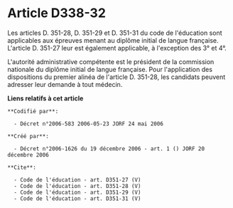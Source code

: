 # Article D338-32

Les articles D. 351-28, D. 351-29 et D. 351-31 du code de l'éducation sont applicables aux épreuves menant au diplôme initial
de langue française. L'article D. 351-27 leur est également applicable, à l'exception des 3° et 4°. 

L'autorité administrative compétente est le président de la commission nationale du diplôme initial de langue française. Pour
l'application des dispositions du premier alinéa de l'article D. 351-28, les candidats peuvent adresser leur demande à tout
médecin.

**Liens relatifs à cet article**

	**Codifié par**:

	  - Décret n°2006-583 2006-05-23 JORF 24 mai 2006

	**Créé par**:

	  - Décret n°2006-1626 du 19 décembre 2006 - art. 1 () JORF 20 décembre 2006

	**Cite**:

	  - Code de l'éducation - art. D351-27 (V)
	  - Code de l'éducation - art. D351-28 (V)
	  - Code de l'éducation - art. D351-29 (V)
	  - Code de l'éducation - art. D351-31 (V)
